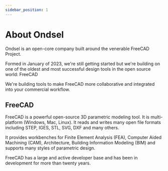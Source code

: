 ```yaml
---
sidebar_position: 1
---
```


# About Ondsel

Ondsel is an open-core company built around the venerable FreeCAD Project.

Formed in January of 2023, we're still getting started but we're building on one of the oldest and most successful design tools in the open source world: FreeCAD

We're building tools to make FreeCAD more collaborative and integrated into your commercial workflow.

## FreeCAD

FreeCAD is a powerful open-source 3D parametric modeling tool. It is multi-platform (Windows, Mac, Linux).
It reads and writes many open file formats including STEP, IGES, STL, SVG, DXF and many others.

It provides workbenches for Finite Element Analysis (FEA), Computer Aided Machining (CAM), Architecture, Building Information Modeling (BIM) and 
supports many styles of parametric design.

FreeCAD has a large and active developer base and has been in development for more than twenty years.

